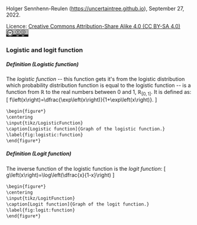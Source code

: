 Holger Sennhenn-Reulen (https://uncertaintree.github.io), September 27, 2022. 

Licence: [Creative Commons Attribution-Share Alike 4.0 (CC BY-SA 4.0)   <img src="https://github.com/uncertaintree/uncertaintree.github.io/blob/master/oer/cc_by_sa.png" width="60" height="20">](https://creativecommons.org/licenses/by-sa/4.0/)

### Logistic and logit function
##### Definition (Logistic function)
The *logistic function* -- this function gets it's from the logistic distribution which probability distribution function is equal to the logistic function -- is a function from $\mathbb{R}$ to the real numbers between $0$ and $1$, $\mathbb{R}_{\left[0,1\right]}$. 
It is defined as: 
\[
f\left(x\right)=\dfrac{\exp\left(x\right)}{1+\exp\left(x\right)}.
\]

```
\begin{figure*}
\centering
\input{tikz/LogisticFunction}
\caption[Logistic function]{Graph of the logistic function.}
\label{fig:logistic:function}
\end{figure*}
```

##### Definition (Logit function)
The inverse function of the logistic function is the *logit function*:
\[
g\left(x\right)=\log\left(\dfrac{x}{1-x}\right)
\]

```
\begin{figure*}
\centering
\input{tikz/LogitFunction}
\caption[Logit function]{Graph of the logit function.}
\label{fig:logit:function}
\end{figure*}
```